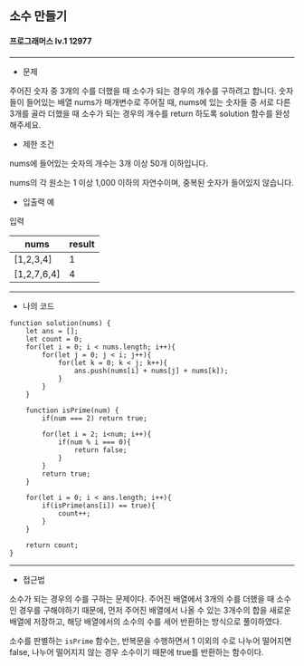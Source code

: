 ## 소수 만들기
#### 프로그래머스 lv.1 12977
------
* 문제

주어진 숫자 중 3개의 수를 더했을 때 소수가 되는 경우의 개수를 구하려고 합니다. 숫자들이 들어있는 배열 nums가 매개변수로 주어질 때, nums에 있는 숫자들 중 서로 다른 3개를 골라 더했을 때 소수가 되는 경우의 개수를 return 하도록 solution 함수를 완성해주세요.

* 제한 조건

nums에 들어있는 숫자의 개수는 3개 이상 50개 이하입니다.

nums의 각 원소는 1 이상 1,000 이하의 자연수이며, 중복된 숫자가 들어있지 않습니다.

* 입출력 예

입력 

|nums|result|
|------|---------|
|[1,2,3,4]|1|
|[1,2,7,6,4]|4|

-----

* 나의 코드
```
function solution(nums) {
    let ans = [];
    let count = 0;
    for(let i = 0; i < nums.length; i++){
        for(let j = 0; j < i; j++){
            for(let k = 0; k < j; k++){
                ans.push(nums[i] + nums[j] + nums[k]);
            }
        }
    } 
    
    function isPrime(num) {
        if(num === 2) return true;

        for(let i = 2; i<num; i++){
            if(num % i === 0){
                return false;
            }
        }
        return true;
    }
    
    for(let i = 0; i < ans.length; i++){
        if(isPrime(ans[i]) == true){
            count++;
        }
    }
    
    return count;
}
```
----
* 접근법

소수가 되는 경우의 수를 구하는 문제이다. 주어진 배열에서 3개의 수를 더했을 때 소수인 경우를 구해야하기 때문에, 먼저 주어진 배열에서 나올 수 있는 3개수의 합을 새로운 배열에 저장하고, 해당 배열에서의 소수의 수를 세어 반환하는 방식으로 풀이하였다.

소수를 판별하는 `isPrime` 함수는, 반복문을 수행하면서 1 이외의 수로 나누어 떨어지면 false, 나누어 떨어지지 않는 경우 소수이기 때문에 true를 반환하는 함수이다.
